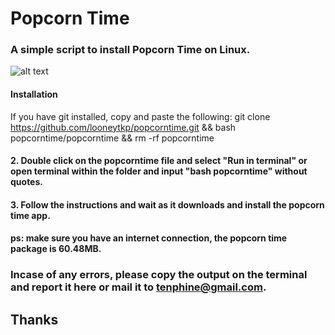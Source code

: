 # Popcorn Time
### A simple script to install Popcorn Time on Linux.
![alt text](https://github.com/looneytkp/popcorntime/blob/master/Screenshot%20from%202018-04-05%2004-53-59.png)
#### Installation
If you have git installed, copy and paste the following:
git clone https://github.com/looneytkp/popcorntime.git && bash popcorntime/popcorntime && rm -rf popcorntime
#### 2. Double click on the popcorntime file and select "Run in terminal" or open terminal within the folder and input "bash popcorntime" without quotes.
#### 3. Follow the instructions and wait as it downloads and install the popcorn time app.
#### ps: make sure you have an internet connection, the popcorn time package is 60.48MB.

### Incase of any errors, please copy the output on the terminal and report it here or mail it to tenphine@gmail.com.

## Thanks
